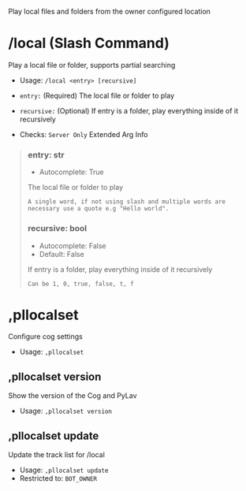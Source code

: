 Play local files and folders from the owner configured location

# /local (Slash Command)
Play a local file or folder, supports partial searching<br/>
 - Usage: `/local <entry> [recursive]`
 - `entry:` (Required) The local file or folder to play
 - `recursive:` (Optional) If entry is a folder, play everything inside of it recursively

 - Checks: `Server Only`
Extended Arg Info
> ### entry: str
> - Autocomplete: True
> 
> The local file or folder to play
> 
> ```
> A single word, if not using slash and multiple words are necessary use a quote e.g "Hello world".
> ```
> ### recursive: bool
> - Autocomplete: False
> - Default: False
> 
> If entry is a folder, play everything inside of it recursively
> 
> ```
> Can be 1, 0, true, false, t, f
> ```
# ,pllocalset
Configure cog settings<br/>
 - Usage: `,pllocalset`
## ,pllocalset version
Show the version of the Cog and PyLav<br/>
 - Usage: `,pllocalset version`
## ,pllocalset update
Update the track list for /local<br/>
 - Usage: `,pllocalset update`
 - Restricted to: `BOT_OWNER`
